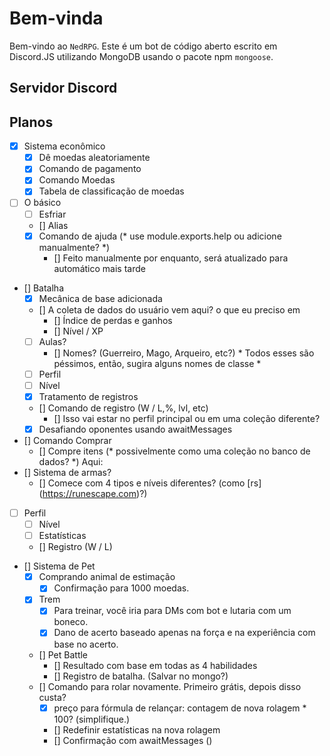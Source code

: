 # Bem-vinda

Bem-vindo ao `NedRPG`. Este é um bot de código aberto escrito em Discord.JS utilizando MongoDB usando o pacote npm `mongoose`.

## Servidor Discord



## Planos

* [x] Sistema econômico
  * [x] Dê moedas aleatoriamente
  * [x] Comando de pagamento
  * [x] Comando Moedas
  * [x] Tabela de classificação de moedas
* [ ] O básico
    * [ ] Esfriar
    * [] Alias
    * [x] Comando de ajuda (* use module.exports.help ou adicione manualmente? *)
        * [] Feito manualmente por enquanto, será atualizado para automático mais tarde
* [] Batalha
  * [x] Mecânica de base adicionada
  * [] A coleta de dados do usuário vem aqui? o que eu preciso em
    * [] Índice de perdas e ganhos
    * [] Nível / XP
  * [ ] Aulas?
    * [] Nomes? (Guerreiro, Mago, Arqueiro, etc?) * Todos esses são péssimos, então, sugira alguns nomes de classe *
  * [ ] Perfil
  * [ ] Nível
  * [x] Tratamento de registros
  * [] Comando de registro (W / L,%, lvl, etc)
    * [] Isso vai estar no perfil principal ou em uma coleção diferente?
  * [x] Desafiando oponentes usando awaitMessages
* [] Comando Comprar
    * [] Compre itens (* possivelmente como uma coleção no banco de dados? *) Aqui:
* [] Sistema de armas?
    * [] Comece com 4 tipos e níveis diferentes? (como [rs] (https://runescape.com)?)
* [ ] Perfil
  * [ ] Nível
  * [ ] Estatísticas
  * [] Registro (W / L)
* [] Sistema de Pet
    * [x] Comprando animal de estimação
        * [x] Confirmação para 1000 moedas.
    * [x] Trem
        * [x] Para treinar, você iria para DMs com bot e lutaria com um boneco.
        * [x] Dano de acerto baseado apenas na força e na experiência com base no acerto.
    * [] Pet Battle
        * [] Resultado com base em todas as 4 habilidades
        * [] Registro de batalha. (Salvar no mongo?)
    * [] Comando para rolar novamente. Primeiro grátis, depois disso custa?
        * [x] preço para fórmula de relançar: contagem de nova rolagem * 100? (simplifique.)
        * [] Redefinir estatísticas na nova rolagem
        * [] Confirmação com awaitMessages ()
